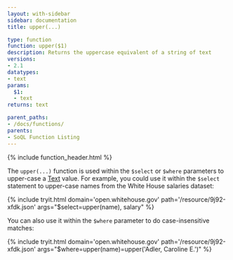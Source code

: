 ```yaml
---
layout: with-sidebar
sidebar: documentation
title: upper(...)

type: function
function: upper($1)
description: Returns the uppercase equivalent of a string of text
versions:
- 2.1
datatypes:
- text 
params:
  $1:
  - text
returns: text

parent_paths: 
- /docs/functions/
parents: 
- SoQL Function Listing 
---
```


{% include function_header.html %}

The `upper(...)` function is used within the `$select` or `$where` parameters to upper-case a [Text](/docs/datatypes/text.html) value. For example, you could use it within the `$select` statement to upper-case names from the White House salaries dataset:

{% include tryit.html domain='open.whitehouse.gov' path='/resource/9j92-xfdk.json' args="$select=upper(name), salary" %}

You can also use it within the `$where` parameter to do case-insensitive matches:

{% include tryit.html domain='open.whitehouse.gov' path='/resource/9j92-xfdk.json' args="$where=upper(name)=upper('Adler, Caroline E.')" %}
